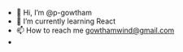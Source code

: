 - 👋 Hi, I’m @p-gowtham
- 🌱 I’m currently learning React
- 📫 How to reach me gowthamwind@gmail.com
- 
<!-- - 👀 I’m interested in ... -->

<!-- - 💞️ I’m looking to collaborate on ... -->

<!---
p-gowtham/p-gowtham is a ✨ special ✨ repository because its `README.md` (this file) appears on your GitHub profile.
You can click the Preview link to take a look at your changes.
--->
